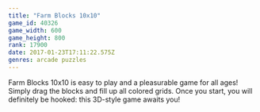 ```yaml
---
title: "Farm Blocks 10x10"
game_id: 40326
game_width: 600
game_height: 800
rank: 17900
date: 2017-01-23T17:11:22.575Z
genres: arcade puzzles
---
```

Farm Blocks 10x10 is easy to play and a pleasurable game for all ages! Simply drag the blocks and fill up all colored grids. Once you start, you will definitely be hooked: this 3D-style game awaits you!